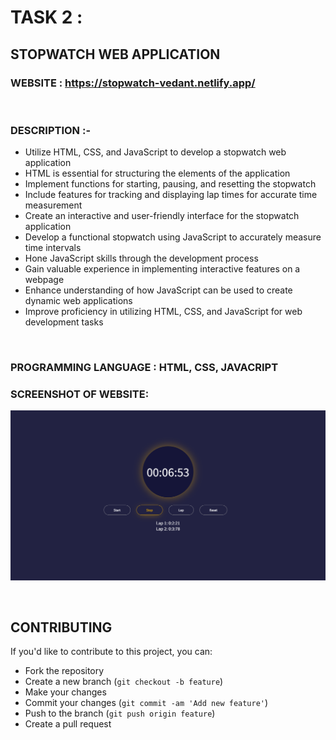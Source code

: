 # TASK 2 : 
## STOPWATCH WEB APPLICATION

### WEBSITE : https://stopwatch-vedant.netlify.app/
<br>

### DESCRIPTION :-

- Utilize HTML, CSS, and JavaScript to develop a stopwatch web application
- HTML is essential for structuring the elements of the application
- Implement functions for starting, pausing, and resetting the stopwatch
- Include features for tracking and displaying lap times for accurate time measurement
- Create an interactive and user-friendly interface for the stopwatch application
- Develop a functional stopwatch using JavaScript to accurately measure time intervals
- Hone JavaScript skills through the development process
- Gain valuable experience in implementing interactive features on a webpage
- Enhance understanding of how JavaScript can be used to create dynamic web applications
- Improve proficiency in utilizing HTML, CSS, and JavaScript for web development tasks
<br>

### PROGRAMMING LANGUAGE : HTML, CSS, JAVACRIPT

### SCREENSHOT OF WEBSITE: 

![01](https://github.com/vedantsingh-2004/Prodigy-Infotech-Web-Development-Tasks/blob/main/Images/TASK%202.png)

<br>

## CONTRIBUTING

If you'd like to contribute to this project, you can:

- Fork the repository
- Create a new branch (`git checkout -b feature`)
- Make your changes
- Commit your changes (`git commit -am 'Add new feature'`)
- Push to the branch (`git push origin feature`)
- Create a pull request
